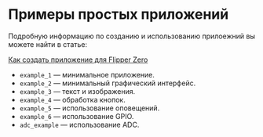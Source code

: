 # Примеры простых приложений

Подробную информацию по созданию и использованию прилоежний вы можете найти в статье:

[Как создать приложение для Flipper Zero](https://amperka.ru/blogs/projects/flipper-zero-app-programming-tutorial)

* `example_1` — минимальное приложение.
* `example_2` — минимальный графический интерфейс.
* `example_3` — текст и изображения.
* `example_4` — обработка кнопок.
* `example_5` — использование оповещений.
* `example_6` — использование GPIO.
* `adc_example` — использование ADC.